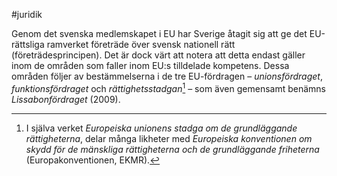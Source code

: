 #juridik

Genom det svenska medlemskapet i EU har Sverige åtagit sig att ge det EU-rättsliga ramverket företräde över svensk nationell rätt (företrädesprincipen). Det är dock värt att notera att detta endast gäller inom de områden som faller inom EU:s tilldelade kompetens. Dessa områden följer av bestämmelserna i de tre EU-fördragen – *unionsfördraget*, *funktionsfördraget* och *rättighetsstadgan*[^1] – som även gemensamt benämns *Lissabonfördraget* (2009).

[^1]: I själva verket *Europeiska unionens stadga om de grundläggande rättigheterna*, delar många likheter med *Europeiska konventionen om skydd för de mänskliga rättigheterna och de grundläggande friheterna* (Europakonventionen, EKMR).